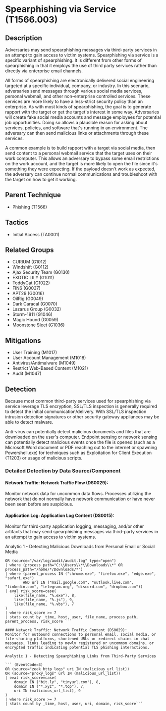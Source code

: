 # Spearphishing via Service (T1566.003)

## Description
Adversaries may send spearphishing messages via third-party services in an attempt to gain access to victim systems. Spearphishing via service is a specific variant of spearphishing. It is different from other forms of spearphishing in that it employs the use of third party services rather than directly via enterprise email channels. 

All forms of spearphishing are electronically delivered social engineering targeted at a specific individual, company, or industry. In this scenario, adversaries send messages through various social media services, personal webmail, and other non-enterprise controlled services. These services are more likely to have a less-strict security policy than an enterprise. As with most kinds of spearphishing, the goal is to generate rapport with the target or get the target's interest in some way. Adversaries will create fake social media accounts and message employees for potential job opportunities. Doing so allows a plausible reason for asking about services, policies, and software that's running in an environment. The adversary can then send malicious links or attachments through these services.

A common example is to build rapport with a target via social media, then send content to a personal webmail service that the target uses on their work computer. This allows an adversary to bypass some email restrictions on the work account, and the target is more likely to open the file since it's something they were expecting. If the payload doesn't work as expected, the adversary can continue normal communications and troubleshoot with the target on how to get it working.

## Parent Technique
- Phishing (T1566)

## Tactics
- Initial Access (TA0001)

## Related Groups
- CURIUM (G1012)
- Windshift (G0112)
- Ajax Security Team (G0130)
- EXOTIC LILY (G1011)
- ToddyCat (G1022)
- FIN6 (G0037)
- APT29 (G0016)
- OilRig (G0049)
- Dark Caracal (G0070)
- Lazarus Group (G0032)
- Storm-1811 (G1046)
- Magic Hound (G0059)
- Moonstone Sleet (G1036)

## Mitigations
- User Training (M1017)
- User Account Management (M1018)
- Antivirus/Antimalware (M1049)
- Restrict Web-Based Content (M1021)
- Audit (M1047)

## Detection
Because most common third-party services used for spearphishing via service leverage TLS encryption, SSL/TLS inspection is generally required to detect the initial communication/delivery. With SSL/TLS inspection intrusion detection signatures or other security gateway appliances may be able to detect malware. 

Anti-virus can potentially detect malicious documents and files that are downloaded on the user's computer. Endpoint sensing or network sensing can potentially detect malicious events once the file is opened (such as a Microsoft Word document or PDF reaching out to the internet or spawning Powershell.exe) for techniques such as Exploitation for Client Execution (T1203) or usage of malicious scripts.

### Detailed Detection by Data Source/Component
#### Network Traffic: Network Traffic Flow (DS0029): 
Monitor network data for uncommon data flows. Processes utilizing the network that do not normally have network communication or have never been seen before are suspicious.

#### Application Log: Application Log Content (DS0015): 
Monitor for third-party application logging, messaging, and/or other artifacts that may send spearphishing messages via third-party services in an attempt to gain access to victim systems. 

Analytic 1 - Detecting Malicious Downloads from Personal Email or Social Media

```(EventCode=1 OR EventCode=4688)
OR (source="/var/log/audit/audit.log" type="open")
| where (process_path="C:\\Users\\*\\Downloads\\*" OR process_path="/home/*/Downloads/*")
| where (parent_process IN ("chrome.exe", "firefox.exe", "edge.exe", "safari.exe") 
        AND url IN ("mail.google.com", "outlook.live.com", "linkedin.com", "telegram.org", "discord.com", "dropbox.com"))
| eval risk_score=case(
    like(file_name, "%.exe"), 8,
    like(file_name, "%.js"), 9,
    like(file_name, "%.vbs"), 7
)
| where risk_score >= 7
| stats count by _time, host, user, file_name, process_path, parent_process, risk_score ```

#### Network Traffic: Network Traffic Content (DS0029): 
Monitor for outbound connections to personal email, social media, or file-sharing platforms, shortened URLs or redirect chains in chat messages, links leading to newly registered or uncommon domains, or encrypted traffic indicating potential TLS phishing interactions.

Analytic 1 - Detecting Spearphishing Links from Third-Party Services

``` (EventCode=3)
OR (source="zeek_http_logs" uri IN (malicious_url_list))
OR (source="proxy_logs" url IN (malicious_url_list))
| eval risk_score=case(
    domain IN ("bit.ly", "tinyurl.com"), 8,
    domain IN ("*.xyz", "*.top"), 7,
    uri IN (malicious_url_list), 9
)
| where risk_score >= 7
| stats count by _time, host, user, uri, domain, risk_score```

